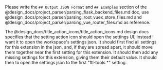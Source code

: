 Please write the `## Output JSON Format` and `## Examples` section of the @design_docs/project_parser/parsing_flask_backend_files.md doc, use @design_docs/project_parser/parsing_root_vuex_store_files.md and @design_docs/project_parser/parsing_vue_router_files.md as reference.


The @design_docs/title_action_icons/title_action_icons.md design
docs specifies that the setting action icon should open the
settings UI. Instead I want it to open the workspace's settings
json. It should first find all settings for this extension in
the json, and, if they are spread apart, it should move them
together near the first setting for this extension. It should
then add any missing settings for this extension, giving them
their default value. It should then to open the settings json to
the first "ftl-tools.*" setting.